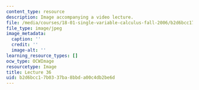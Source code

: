 ```yaml
---
content_type: resource
description: Image accompanying a video lecture.
file: /media/courses/18-01-single-variable-calculus-fall-2006/b2d6bcc17b0337ba8bbda00c4db2be6d_lec36.jpg
file_type: image/jpeg
image_metadata:
  caption: ''
  credit: ''
  image-alt: ''
learning_resource_types: []
ocw_type: OCWImage
resourcetype: Image
title: Lecture 36
uid: b2d6bcc1-7b03-37ba-8bbd-a00c4db2be6d
---
```

